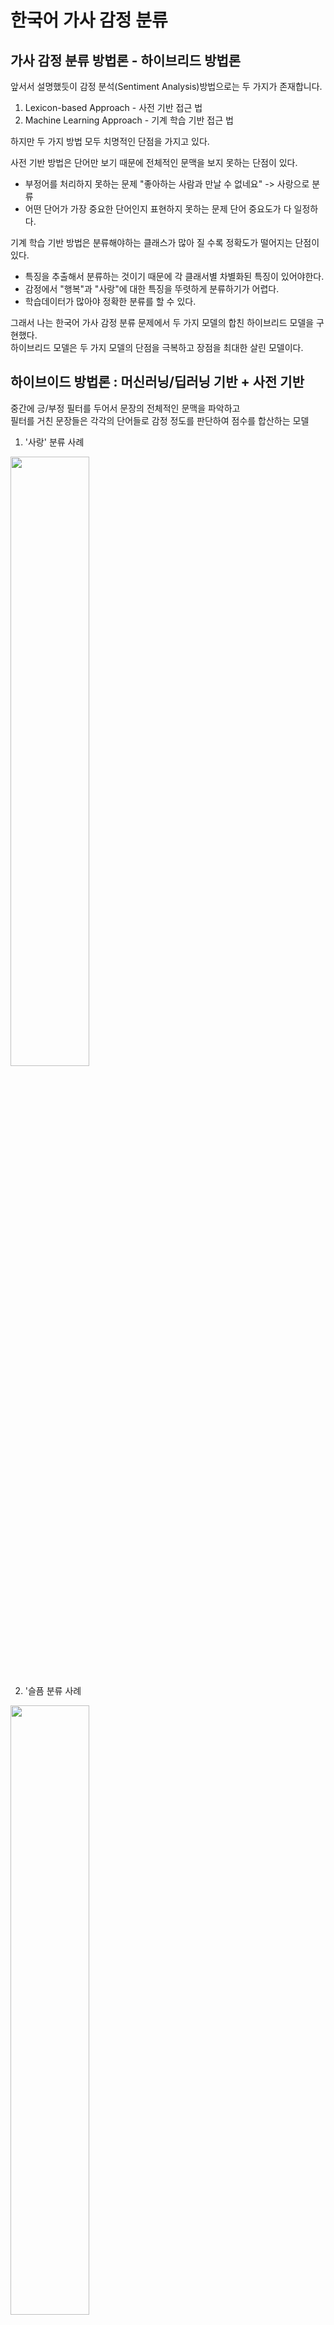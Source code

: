 # 한국어 가사 감정 분류

## 가사 감정 분류 방법론 - 하이브리드 방법론

앞서서 설명했듯이 감정 분석(Sentiment Analysis)방법으로는 두 가지가 존재합니다.

1. Lexicon-based Approach - 사전 기반 접근 법
2. Machine Learning Approach - 기계 학습 기반 접근 법

하지만 두 가지 방법 모두 치명적인 단점을 가지고 있다.

사전 기반 방법은 단어만 보기 때문에 전체적인 문맥을 보지 못하는 단점이 있다.
 - 부정어를 처리하지 못하는 문제 "좋아하는 사람과 만날 수 없네요" -> 사랑으로 분류
 - 어떤 단어가 가장 중요한 단어인지 표현하지 못하는 문제 단어 중요도가 다 일정하다.

기계 학습 기반 방법은 분류해야하는 클래스가 많아 질 수록 정확도가 떨어지는 단점이 있다.
 - 특징을 추출해서 분류하는 것이기 때문에 각 클래서별 차별화된 특징이 있어야한다.
 - 감정에서 "행복"과 "사랑"에 대한 특징을 뚜렷하게 분류하기가 어렵다.
 - 학습데이터가 많아야 정확한 분류를 할 수 있다.

그래서 나는 한국어 가사 감정 분류 문제에서 두 가지 모델의 합친 하이브리드 모델을 구현했다.<br>
하이브리드 모델은 두 가지 모델의 단점을 극복하고 장점을 최대한 살린 모델이다.

## 하이브이드 방법론 : 머신러닝/딥러닝 기반 + 사전 기반

중간에 긍/부정 필터를 두어서 문장의 전체적인 문맥을 파악하고 <br>
필터를 거친 문장들은 각각의 단어들로 감정 정도를 판단하여 점수를 합산하는 모델 <br>

1) '사랑' 분류 사례
<img src = "https://user-images.githubusercontent.com/23625693/126859462-83373b8a-275c-445a-b623-25d28c979390.png" width="50%" height="50%">

2) '슬픔 분류 사례
<img src = "https://user-images.githubusercontent.com/23625693/126859477-7e793a5c-ff38-4470-bd50-0229de03c1af.png" width="50%" height="50%">


## 긍/부정 분류기 : BERT 이진 분류 모델

기존에 라벨링했던 데이터를 긍정적인 감정(1) 과 부정적인 감정(0) 으로 치환하여 학습

Transformer 패키지 
Keras 사용

위키피디아에서 사전 학습시킨 모델 다운로드
bert-base-multilingual-cased 사용 ( 104 languages , 12-layer , 768-hidden , 12-head, 110M parameters ) 

- Config
- Checkpoint
- Vocab.txt

Bert_tokenizer를
Vocab 기준으로 임베딩 : input token
두 개의 문장을 구분하는 : segment input
Self-Attention 의 입력 위치를 나타내는 : postion input
* 한국어의 경우에는 bert input을 제외하고 모두다 0을 사용함.

사전학습된 모델을 로드 BERT 모델 레이어 과정
1. 768차원으로 token , segment 임베딩
2. 12개의 셀프 어텐션 레이어
3. NSP , MLM
----------사전 학습 레이어----------------- 4. DropOut
5. Output : Dense( 1, sigmoid )

<img src = "https://user-images.githubusercontent.com/23625693/126860642-b83afd87-3174-48bd-a101-66143eb8a2b0.png" width="30%" height="30%">

## 사전 기반 분류 모델 ( 긍/부정 필터 이후 분석 )

가사 도메인에 적합한 말뭉치 기반 감정 단어 사전 생성

8586개의 문장을 6개의 감정으로 빈도 수 별로 단어 사전 생성

### 단어 별 감정 스코어 = 각 감정에 등장하는 빈도 수 / 전체 빈도 수 
*sum = 1

형태소 분석기는 : 코모란 형태소 분석기를 사용함.
단어사전에는 : 명사 : 일반명사 , 고유명사 , 의존명사 , 형용사 , 동사 , 일반부사, 감탄사 , 외국어만 포함시킴

동사와 부사에는 “+다”를 붙여서 사전에 저장함. *명사와 동사/부사를 구분 짓기 위함 (ex 사과 , 사과하다 )

<img src = "https://user-images.githubusercontent.com/23625693/126860826-66afaafc-2ee7-46d0-9aeb-c573b7c92752.png" width="50%" height="50%">

감정 불용어 제거 ( ex : 있다 , 하다 , 나다 , 것 , 넌 , 다... )
*'있다'는 감정과 아무런 상관이 없지만 제거하지 않는 다면 감정 점수에 영향을 줌

### 형태소 분석기

Komoran 과 Okt 를 두고 고민을 많이 했는데 ( 둘다 속도가 비슷 )
정규화 측면에서 명사는 Okt 의 성능이 좋았고 , 동사는 코모란의 성능이 좋았다.
사실 두 형태소 분석기의 장/단점이 있지만
직관적으로 보았을 때 보기 편한 방법으로 코모란 형태소에 부사와 , 동사에 +'다'를 붙여주는 방식을 채택하였다.

코모란 형태소 분석기 결과
![image](https://user-images.githubusercontent.com/23625693/126860913-ca379fb4-a6ad-41cf-90b7-be93dde8f865.png)

## 하이브리드의 필요성
감정단어사전\-예시단어2개

<table style="border-collapse: collapse; width: 100%; height: 58px;" border="1" data-ke-align="alignLeft"><tbody><tr style="height: 18px;"><td style="height: 18px;"><span><span style="color: #000000;" data-contrast="auto"><span></span></span><span style="color: #000000;">&nbsp;</span></span></td><td style="height: 18px;"><span><span style="color: #000000;" data-contrast="none"><span>love</span></span><span style="color: #000000;">&nbsp;</span></span></td><td style="height: 18px;"><span><span style="color: #000000;" data-contrast="none"><span>fun</span></span><span style="color: #000000;">&nbsp;</span></span></td><td style="height: 18px;"><span><span style="color: #000000;" data-contrast="none"><span>enthusiasm</span></span><span style="color: #000000;">&nbsp;</span></span></td><td style="height: 18px;"><span><span style="color: #000000;" data-contrast="none"><span>happyness</span></span><span style="color: #000000;">&nbsp;</span></span></td><td style="height: 18px;"><span><span style="color: #000000;" data-contrast="none"><span>sadness</span></span><span style="color: #000000;">&nbsp;</span></span></td><td style="height: 18px;"><span><span style="color: #000000;" data-contrast="none"><span>anger</span></span><span style="color: #000000;">&nbsp;</span></span></td><td style="height: 18px;"><span><span style="color: #000000;" data-contrast="none"><span>lonely</span></span><span style="color: #000000;">&nbsp;</span></span></td><td style="height: 18px;"><span><span style="color: #000000;" data-contrast="none"><span>longing</span></span><span style="color: #000000;">&nbsp;</span></span></td><td style="height: 18px;"><span><span style="color: #000000;" data-contrast="none"><span>fear</span></span><span style="color: #000000;">&nbsp;</span></span></td></tr><tr style="height: 20px;"><td style="height: 20px;"><span><span style="color: #000000;" data-contrast="none"><span>사랑</span></span><span style="color: #000000;">&nbsp;</span></span></td><td style="height: 20px;"><span><span style="color: #000000;" data-contrast="none"><span>0.61</span></span><span style="color: #000000;">&nbsp;</span></span></td><td style="height: 20px;"><span><span style="color: #000000;" data-contrast="auto"><span></span></span><span style="color: #000000;">&nbsp;</span></span></td><td style="height: 20px;"><span><span style="color: #000000;" data-contrast="none"><span>0.01</span></span><span style="color: #000000;">&nbsp;</span></span></td><td style="height: 20px;"><span><span style="color: #000000;" data-contrast="none"><span>0.02</span></span><span style="color: #000000;">&nbsp;</span></span></td><td style="height: 20px;"><span><span style="color: #000000;" data-contrast="none"><span>0.18</span></span><span style="color: #000000;">&nbsp;</span></span></td><td style="height: 20px;"><span><span style="color: #000000;" data-contrast="none"><span>0.07</span></span><span style="color: #000000;">&nbsp;</span></span></td><td style="height: 20px;"><span><span style="color: #000000;" data-contrast="none"><span>0.04</span></span><span style="color: #000000;">&nbsp;</span></span></td><td style="height: 20px;"><span><span style="color: #000000;" data-contrast="none"><span>0.06</span></span><span style="color: #000000;">&nbsp;</span></span></td><td style="height: 20px;"><span><span style="color: #000000;" data-contrast="none"><span>0.02</span></span><span style="color: #000000;">&nbsp;</span></span></td></tr><tr style="height: 20px;"><td style="height: 20px;"><span><span style="color: #000000;" data-contrast="none"><span>마음</span></span><span style="color: #000000;">&nbsp;</span></span></td><td style="height: 20px;"><span><span style="color: #000000;" data-contrast="none"><span>0.27</span></span><span style="color: #000000;">&nbsp;</span></span></td><td style="height: 20px;"><span><span style="color: #000000;" data-contrast="none"><span>0.05</span></span><span style="color: #000000;">&nbsp;</span></span></td><td style="height: 20px;"><span><span style="color: #000000;" data-contrast="none"><span>0.04</span></span><span style="color: #000000;">&nbsp;</span></span></td><td style="height: 20px;"><span><span style="color: #000000;" data-contrast="none"><span>0.1</span></span><span style="color: #000000;">&nbsp;</span></span></td><td style="height: 20px;"><span><span style="color: #000000;" data-contrast="none"><span>0.33</span></span><span style="color: #000000;">&nbsp;</span></span></td><td style="height: 20px;"><span><span style="color: #000000;" data-contrast="auto"><span></span></span><span style="color: #000000;">&nbsp;</span></span></td><td style="height: 20px;"><span><span style="color: #000000;" data-contrast="none"><span>0.09</span></span><span style="color: #000000;">&nbsp;</span></span></td><td style="height: 20px;"><span><span style="color: #000000;" data-contrast="none"><span>0.07</span></span><span style="color: #000000;">&nbsp;</span></span></td><td style="height: 20px;"><span><span style="color: #000000;" data-contrast="none"><span>0.04</span></span><span style="color: #000000;">&nbsp;</span></span></td></tr></tbody></table>

"사랑" 이라는 단어는 사랑노래에 일반적으로(61%) 등장하지만 슬픈 노래에도(18%) 등장한다. 
이 사전을 가지고 점수화를 할 경우 사랑노래에 나오는 "사랑"이라는 단어에는 항상 슬픔이 18% 점수로 추가될 것이고 , 슬픈 노래에 나오는 "사랑"은 사랑감정이 61% 계속 점수에 추가될 것이다. 

그래서 중간에 긍/부정을 판단할 수 있는 딥러닝 모델(BERT)를 활용하여 문장에 대한 전체적인 맥락의 긍부정을 파악한다. 

그래서 긍정이 나올 경우

<table style="border-collapse: collapse; width: 100%;" border="1" data-ke-align="alignLeft"><tbody><tr><td style="width: 6.97674%;"><span><span style="color: #000000;" data-contrast="auto"><span></span></span><span style="color: #000000;">&nbsp;</span></span></td><td style="width: 7.55814%;"><span><span style="color: #000000;" data-contrast="none"><span>love</span></span><span style="color: #000000;">&nbsp;</span></span></td><td style="width: 7.7907%;"><span><span style="color: #000000;" data-contrast="none"><span>fun</span></span><span style="color: #000000;">&nbsp;</span></span></td><td style="width: 14.8837%;"><span><span style="color: #000000;" data-contrast="none"><span>enthusiasm</span></span><span style="color: #000000;">&nbsp;</span></span></td><td style="width: 14.3023%;"><span><span style="color: #000000;" data-contrast="none"><span>happyness</span></span><span style="color: #000000;">&nbsp;</span></span></td><td style="width: 11.6279%;"><span><span style="color: #000000;" data-contrast="none"><span>sadness</span></span><span style="color: #000000;">&nbsp;</span></span></td><td style="width: 8.95349%;"><span><span style="color: #000000;" data-contrast="none"><span>anger</span></span><span style="color: #000000;">&nbsp;</span></span></td><td style="width: 9.18605%;"><span><span style="color: #000000;" data-contrast="none"><span>lonely</span></span><span style="color: #000000;">&nbsp;</span></span></td><td style="width: 10.814%;"><span><span style="color: #000000;" data-contrast="none"><span>longing</span></span><span style="color: #000000;">&nbsp;</span></span></td><td style="width: 7.7907%;"><span><span style="color: #000000;" data-contrast="none"><span>fear</span></span><span style="color: #000000;">&nbsp;</span></span></td></tr><tr><td style="width: 6.97674%;"><span><span style="color: #000000;" data-contrast="none"><span>사랑</span></span><span style="color: #000000;">&nbsp;</span></span></td><td style="width: 7.55814%;"><span><span style="color: #000000;" data-contrast="none"><span>0.61</span></span><span style="color: #000000;">&nbsp;</span></span></td><td style="width: 7.7907%;"><span><span style="color: #000000;" data-contrast="auto"><span></span></span><span style="color: #000000;">&nbsp;</span></span></td><td style="width: 14.8837%;"><span><span style="color: #000000;" data-contrast="none"><span>0.01</span></span><span style="color: #000000;">&nbsp;</span></span></td><td style="width: 14.3023%;"><span><span style="color: #000000;" data-contrast="none"><span>0.02</span></span><span style="color: #000000;">&nbsp;</span></span></td><td style="width: 11.6279%;">&nbsp;</td><td style="width: 8.95349%;">&nbsp;</td><td style="width: 9.18605%;">&nbsp;</td><td style="width: 10.814%;">&nbsp;</td><td style="width: 7.7907%;">&nbsp;</td></tr><tr><td style="width: 6.97674%;"><span><span style="color: #000000;" data-contrast="none"><span>마음</span></span><span style="color: #000000;">&nbsp;</span></span></td><td style="width: 7.55814%;"><span><span style="color: #000000;" data-contrast="none"><span>0.27</span></span><span style="color: #000000;">&nbsp;</span></span></td><td style="width: 7.7907%;"><span><span style="color: #000000;" data-contrast="none"><span>0.05</span></span><span style="color: #000000;">&nbsp;</span></span></td><td style="width: 14.8837%;"><span><span style="color: #000000;" data-contrast="none"><span>0.04</span></span><span style="color: #000000;">&nbsp;</span></span></td><td style="width: 14.3023%;"><span><span style="color: #000000;" data-contrast="none"><span>0.1</span></span><span style="color: #000000;">&nbsp;</span></span></td><td style="width: 11.6279%;">&nbsp;</td><td style="width: 8.95349%;">&nbsp;</td><td style="width: 9.18605%;">&nbsp;</td><td style="width: 10.814%;">&nbsp;</td><td style="width: 7.7907%;">&nbsp;</td></tr></tbody></table>

뒤에 부정 감정들을 점수계산에서 제외시키고, 

부정이 나올 경우 

<table style="border-collapse: collapse; width: 100%;" border="1" data-ke-align="alignLeft"><tbody><tr><td><span><span style="color: #000000;" data-contrast="auto"><span></span></span><span style="color: #000000;">&nbsp;</span></span></td><td><span><span style="color: #000000;" data-contrast="none"><span>love</span></span><span style="color: #000000;">&nbsp;</span></span></td><td><span><span style="color: #000000;" data-contrast="none"><span>fun</span></span><span style="color: #000000;">&nbsp;</span></span></td><td><span><span style="color: #000000;" data-contrast="none"><span>enthusiasm</span></span><span style="color: #000000;">&nbsp;</span></span></td><td><span><span style="color: #000000;" data-contrast="none"><span>happyness</span></span><span style="color: #000000;">&nbsp;</span></span></td><td><span><span style="color: #000000;" data-contrast="none"><span>sadness</span></span><span style="color: #000000;">&nbsp;</span></span></td><td><span><span style="color: #000000;" data-contrast="none"><span>anger</span></span><span style="color: #000000;">&nbsp;</span></span></td><td><span><span style="color: #000000;" data-contrast="none"><span>lonely</span></span><span style="color: #000000;">&nbsp;</span></span></td><td><span><span style="color: #000000;" data-contrast="none"><span>longing</span></span><span style="color: #000000;">&nbsp;</span></span></td><td><span><span style="color: #000000;" data-contrast="none"><span>fear</span></span><span style="color: #000000;">&nbsp;</span></span></td></tr><tr><td><span><span style="color: #000000;" data-contrast="none"><span>사랑</span></span><span style="color: #000000;">&nbsp;</span></span></td><td>&nbsp;</td><td>&nbsp;</td><td>&nbsp;</td><td>&nbsp;</td><td><span><span style="color: #000000;" data-contrast="none"><span>0.18</span></span><span style="color: #000000;">&nbsp;</span></span></td><td><span><span style="color: #000000;" data-contrast="none"><span>0.07</span></span><span style="color: #000000;">&nbsp;</span></span></td><td><span><span style="color: #000000;" data-contrast="none"><span>0.04</span></span><span style="color: #000000;">&nbsp;</span></span></td><td><span><span style="color: #000000;" data-contrast="none"><span>0.06</span></span><span style="color: #000000;">&nbsp;</span></span></td><td><span><span style="color: #000000;" data-contrast="none"><span>0.02</span></span><span style="color: #000000;">&nbsp;</span></span></td></tr><tr><td><span><span style="color: #000000;" data-contrast="none"><span>마음</span></span><span style="color: #000000;">&nbsp;</span></span></td><td>&nbsp;</td><td>&nbsp;</td><td>&nbsp;</td><td>&nbsp;</td><td><span><span style="color: #000000;" data-contrast="none"><span>0.33</span></span><span style="color: #000000;">&nbsp;</span></span></td><td><span><span style="color: #000000;" data-contrast="auto"><span></span></span><span style="color: #000000;">&nbsp;</span></span></td><td><span><span style="color: #000000;" data-contrast="none"><span>0.09</span></span><span style="color: #000000;">&nbsp;</span></span></td><td><span><span style="color: #000000;" data-contrast="none"><span>0.07</span></span><span style="color: #000000;">&nbsp;</span></span></td><td><span><span style="color: #000000;" data-contrast="none"><span>0.04</span></span><span style="color: #000000;">&nbsp;</span></span></td></tr></tbody></table>

앞에 있는 긍정단어들을 제외시킵니다. 

![image](https://user-images.githubusercontent.com/23625693/126861126-b238dc60-cf41-48fc-a8b3-0c7d0a374faa.png)
![image](https://user-images.githubusercontent.com/23625693/126861130-8fac497c-4621-4954-97e0-530d0318b896.png)
![image](https://user-images.githubusercontent.com/23625693/126861132-36b6981d-abac-49ec-9b0e-895669b91adc.png)
![image](https://user-images.githubusercontent.com/23625693/126861138-659b35f0-abf7-4b5b-9175-742fd4cb0bd9.png)

## 한국어 가사 감정 분석 흐름도

<img src = "https://user-images.githubusercontent.com/23625693/126861176-b57cc539-cb06-454d-9d2e-be4c2ee5480e.png" width="75%" height="75%">

## 분석 결과 

<img src = "https://user-images.githubusercontent.com/23625693/126861837-bc9984e0-5618-4271-8f0c-96ba55916670.png" width="75%" height="75%">

더 많은 결과 보기 : https://docs.google.com/spreadsheets/d/1hXIElY-9dCNQ2FIcEiRmiPLkta-r_2T0/edit#gid=1429848705
